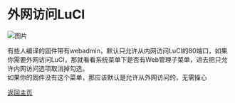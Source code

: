 # 外网访问LuCI

![图片](https://user-images.githubusercontent.com/73426989/150646343-0b1e5dcd-59fe-4529-a3a4-85c54150e5c1.png)          

有些人编译的固件带有webadmin，默认只允许从内网访问LuCI的80端口，如果你需要外网访问LuCI，那就看看系统菜单下是否有Web管理子菜单，进去把只允许内网访问选项取消掉勾选。        
如果你的固件没有这个菜单，那应该默认是允许从外网访问的，无需操心                 


[返回主页](https://boduoyejieyi666.github.io/whonolikeboduoyejieyi/)                 


